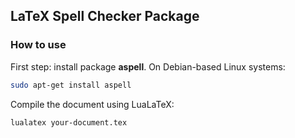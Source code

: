 ## LaTeX Spell Checker Package


### How to use

First step: install package **aspell**.
On Debian-based Linux systems:
```sh
sudo apt-get install aspell
```

Compile the document using LuaLaTeX:
```sh
lualatex your-document.tex
```
